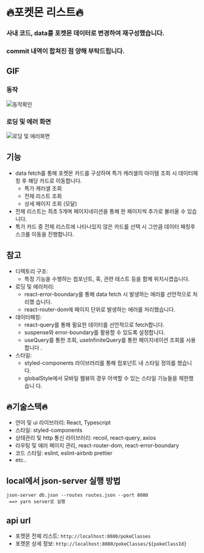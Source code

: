 # 🔥포켓몬 리스트🔥

### 사내 코드, data를 포켓몬 데이터로 변경하여 재구성했습니다.

### commit 내역이 합쳐진 점 양해 부탁드립니다.

## GIF
### 동작
![동작확인](https://github.com/qowlsdn8007/pokeList/assets/33804074/fa732cc1-95ee-404e-92e5-1afb83fd22ff)
### 로딩 및 에러 화면
![로딩 및 에러화면](https://github.com/qowlsdn8007/pokeList/assets/33804074/8d99eb24-1c28-4dad-80da-9ed4f54af6a7)

## 기능

- data fetch를 통해 포켓몬 카드를 구성하며 특가 캐러셀의 아이템 조회 시 데이터패
  칭 후 해당 카드로 이동합니다.
  - 특가 캐러샐 조회
  - 전체 리스트 조회
  - 상세 페이지 조회 (모달)
- 전체 리스트는 최초 5개며 페이지네이션을 통해 한 페이지씩 추가로 불러올 수 있습
  니다.
- 특가 카드 중 전체 리스트에 나타나있지 않은 카드를 선택 시 그만큼 데이터 패칭후
  스크롤 이동을 진행합니다.

## 참고

- 디렉토리 구조:
  - 특정 기능을 수행하는 컴포넌트, 훅, 관련 테스트 등을 함께 위치시켰습니다.
- 로딩 및 에러처리:
  - react-error-boundary를 통해 data fetch 시 발생하는 에러를 선언적으로 처리했
    습니다.
  - react-router-dom에 페이지 단위로 발생하는 에러를 처리했습니다.
- 데이터패칭:
  - react-query를 통해 필요한 데이터를 선언적으로 fetch합니다.
  - suspense와 error-boundary를 활용할 수 있도록 설정합니다.
  - useQuery를 통한 조회, useInfiniteQuery를 통한 페이지네이션 조회를 사용합니다
    .
- 스타일:
  - styled-components 라이브러리를 통해 컴포넌트 내 스타일 정의를 했습니다.
  - globalStyle에서 모바일 웹뷰의 경우 어색할 수 있는 스타일 기능들을 제한했습니
    다.

## 🔥기술스택🔥

- 언어 및 ui 라이브러리: React, Typescript
- 스타일: styled-components
- 상태관리 및 http 통신 라이브러리: recoil, react-query, axios
- 라우팅 및 애러 페이지 관리, react-router-dom, react-error-boundary
- 코드 스타일: eslint, eslint-airbnb prettier
- etc..

## local에서 json-server 실행 방법

```
json-server db.json --routes routes.json --port 8080
 ==> yarn server로 실행
```

## api url

- 포켓몬 전체 리스트: `http://localhost:8080/pokeClasses`
- 포켓몬 상세 정보: `http://localhost:8080/pokeClasses/${pokeClassId}`
